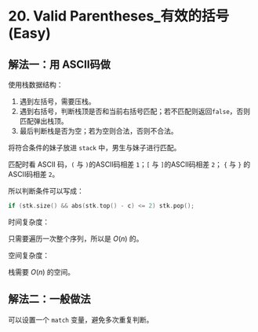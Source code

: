 # 20. Valid Parentheses_有效的括号 (Easy)



## 解法一：用 ASCII码做

使用栈数据结构：

1. 遇到左括号，需要压栈。
2. 遇到右括号，判断栈顶是否和当前右括号匹配；若不匹配则返回`false`，否则匹配弹出栈顶。
3. 最后判断栈是否为空；若为空则合法，否则不合法。



将符合条件的妹子放进 `stack` 中，男生与妹子进行匹配。

匹配时看 ASCII 码，`(` 与 `)`的ASCII码相差 `1`；`[` 与 `]`的ASCII码相差 `2`； `{` 与 `}` 的ASCII码相差 `2`。



所以判断条件可以写成：

```cpp
if (stk.size() && abs(stk.top() - c) <= 2) stk.pop();
```

时间复杂度：

只需要遍历一次整个序列，所以是 $O(n)$ 的。

空间复杂度：

栈需要 $O(n)$ 的空间。

## 解法二：一般做法



可以设置一个 `match` 变量，避免多次重复判断。